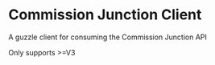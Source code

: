 Commission Junction Client
==========================

A guzzle client for consuming the Commission Junction API

Only supports >=V3

